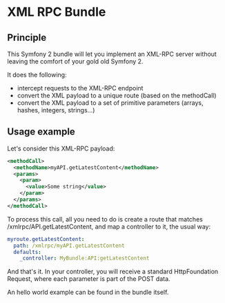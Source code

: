 # XML RPC Bundle

## Principle

This Symfony 2 bundle will let you implement an XML-RPC server without leaving the comfort of your gold old Symfony 2.

It does the following:
- intercept requests to the XML-RPC endpoint
- convert the XML payload to a unique route (based on the methodCall)
- convert the XML payload to a set of primitive parameters (arrays, hashes, integers, strings...)

## Usage example

Let's consider this XML-RPC payload:

```xml
<methodCall>
  <methodName>myAPI.getLatestContent</methodName>
  <params>
    <param>
      <value>Some string</value>
    </param>
  </params>
</methodCall>
```

To process this call, all you need to do is create a route that matches /xmlrpc/API.getLatestContent, and map a
controller to it, the usual way:

```yml
myroute.getLatestContent:
  path: /xmlrpc/myAPI.getLatestContent
  defaults:
    _controller: MyBundle:API:getLatestContent
```

And that's it. In your controller, you will receive a standard HttpFoundation Request, where each parameter is part
of the POST data.

An hello world example can be found in the bundle itself.
